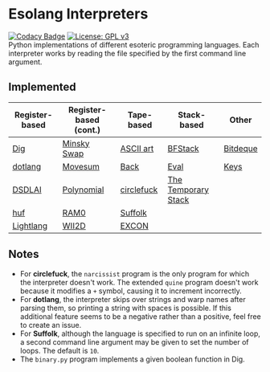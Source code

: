 # Esolang Interpreters
[![Codacy Badge](https://app.codacy.com/project/badge/Grade/7b8ca283cc2e4a8a9e88f0c9eb29f2a3)](https://www.codacy.com/manual/bangyen99/esolangs?utm_source=github.com&amp;utm_medium=referral&amp;utm_content=bangyen/esolangs&amp;utm_campaign=Badge_Grade)
[![License: GPL v3](https://img.shields.io/badge/License-GPLv3-blue.svg)](https://www.gnu.org/licenses/gpl-3.0) \
Python implementations of different esoteric programming languages. Each interpreter works by reading the file specified by the first command line argument.

## Implemented
| Register-based                                     | Register-based (cont.)                               | Tape-based                                         | Stack-based                                                          | Other                                          |
|----------------------------------------------------|------------------------------------------------------|----------------------------------------------------|----------------------------------------------------------------------|------------------------------------------------|
| [Dig](https://esolangs.org/wiki/Dig)               | [Minsky Swap](https://esolangs.org/wiki/Minsky_Swap) | [ASCII art](https://esolangs.org/wiki/ASCII_art)   | [BFStack](https://esolangs.org/wiki/BFStack)                         | [Bitdeque](https://esolangs.org/wiki/Bitdeque) |
| [dotlang](https://esolangs.org/wiki/Dotlang)       | [Movesum](https://esolangs.org/wiki/Movesum)         | [Back](https://esolangs.org/wiki/Back)             | [Eval](https://esolangs.org/wiki/Eval)                               | [Keys](https://esolangs.org/wiki/Keys)         |
| [DSDLAI](https://esolangs.org/wiki/DSDLAI)         | [Polynomial](https://esolangs.org/wiki/Polynomial)   | [circlefuck](https://esolangs.org/wiki/Circlefuck) | [The Temporary Stack](https://esolangs.org/wiki/The_Temporary_Stack) |                                                |
| [huf](https://esolangs.org/wiki/Huf)               | [RAM0](https://esolangs.org/wiki/RAM0)               | [Suffolk](https://esolangs.org/wiki/Suffolk)       |                                                                      |                                                |
| [Lightlang](https://esolangs.org/wiki/Lightlang)   | [WII2D](https://esolangs.org/wiki/WII2D)             | [EXCON](https://esolangs.org/wiki/EXCON)           |                                                                      |                                                |

## Notes
-   For **circlefuck**, the `narcissist` program is the only program for which the interpreter doesn't work. The extended `quine` program doesn't work because it modifies a `+` symbol, causing it to increment incorrectly.
-   For **dotlang**, the interpreter skips over strings and warp names after parsing them, so printing a string with spaces is possible. If this additional feature seems to be a negative rather than a positive, feel free to create an issue.
-   For **Suffolk**, although the language is specified to run on an infinite loop, a second command line argument may be given to set the number of loops. The default is `10`.
-   The `binary.py` program implements a given boolean function in Dig.
